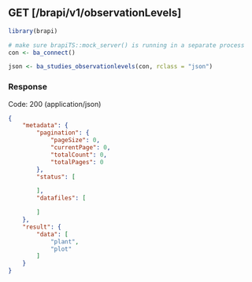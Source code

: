 
## GET  [/brapi/v1/observationLevels]


```r
library(brapi)

# make sure brapiTS::mock_server() is running in a separate process
con <- ba_connect()

json <- ba_studies_observationlevels(con, rclass = "json")
```

### Response

Code: 200 (application/json)

```json
{
    "metadata": {
        "pagination": {
            "pageSize": 0,
            "currentPage": 0,
            "totalCount": 0,
            "totalPages": 0
        },
        "status": [

        ],
        "datafiles": [

        ]
    },
    "result": {
        "data": [
            "plant",
            "plot"
        ]
    }
}

```


